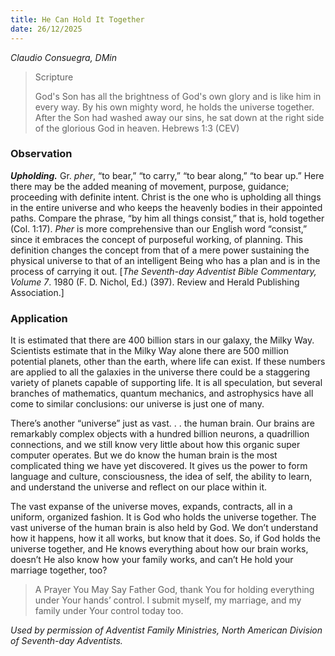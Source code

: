 ```yaml
---
title: He Can Hold It Together
date: 26/12/2025
---
```


_Claudio Consuegra, DMin_

> <p>Scripture</p>
> God's Son has all the brightness of God's own glory and is like him in every way. By his own mighty word, he holds the universe together. After the Son had washed away our sins, he sat down at the right side of the glorious God in heaven. Hebrews 1:3 (CEV)

### Observation

**_Upholding._** Gr. _pher_, “to bear,” “to carry,” “to bear along,” “to bear up.” Here there may be the added meaning of movement, purpose, guidance; proceeding with definite intent. Christ is the one who is upholding all things in the entire universe and who keeps the heavenly bodies in their appointed paths. Compare the phrase, “by him all things consist,” that is, hold together (Col. 1:17). _Pher_ is more comprehensive than our English word “consist,” since it embraces the concept of purposeful working, of planning. This definition changes the concept from that of a mere power sustaining the physical universe to that of an intelligent Being who has a plan and is in the process of carrying it out. [_The Seventh-day Adventist Bible Commentary, Volume 7_. 1980 (F. D. Nichol, Ed.) (397). Review and Herald Publishing Association.]

### Application

It is estimated that there are 400 billion stars in our galaxy, the Milky Way. Scientists estimate that in the Milky Way alone there are 500 million potential planets, other than the earth, where life can exist. If these numbers are applied to all the galaxies in the universe there could be a staggering variety of planets capable of supporting life. It is all speculation, but several branches of mathematics, quantum mechanics, and astrophysics have all come to similar conclusions: our universe is just one of many.

There’s another “universe” just as vast. . . the human brain. Our brains are remarkably complex objects with a hundred billion neurons, a quadrillion connections, and we still know very little about how this organic super computer operates. But we do know the human brain is the most complicated thing we have yet discovered. It gives us the power to form language and culture, consciousness, the idea of self, the ability to learn, and understand the universe and reflect on our place within it.

The vast expanse of the universe moves, expands, contracts, all in a uniform, organized fashion. It is God who holds the universe together. The vast universe of the human brain is also held by God. We don’t understand how it happens, how it all works, but know that it does. So, if God holds the universe together, and He knows everything about how our brain works, doesn’t He also know how your family works, and can’t He hold your marriage together, too?

> <callout>A Prayer You May Say</callout>
> Father God, thank You for holding everything under Your hands’ control. I submit myself, my marriage, and my family under Your control today too.

_Used by permission of Adventist Family Ministries, North American Division of Seventh-day Adventists._